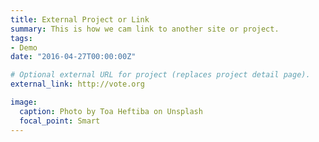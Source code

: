 ```yaml
---
title: External Project or Link
summary: This is how we cam link to another site or project.
tags:
- Demo
date: "2016-04-27T00:00:00Z"

# Optional external URL for project (replaces project detail page).
external_link: http://vote.org

image:
  caption: Photo by Toa Heftiba on Unsplash
  focal_point: Smart
---
```


